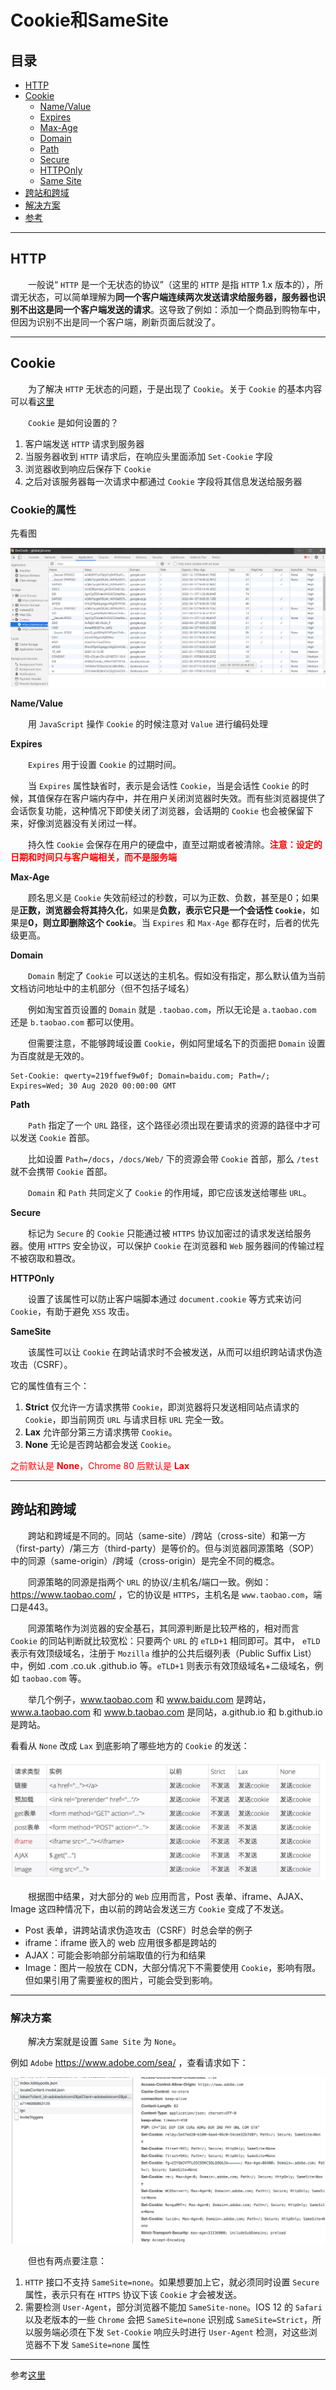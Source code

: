 # **Cookie和SameSite**

## **目录**

- [HTTP](#http)
- [Cookie](#cookie)
    - [Name/Value](#name)
    - [Expires](#expires)
    - [Max-Age](#max-age)
    - [Domain](#domain)
    - [Path](#path)
    - [Secure](#secure)
    - [HTTPOnly](#httponly)
    - [Same Site](#samesite)
- [跨站和跨域](#kuazhan)
- [解决方案](#solution)
- [参考](#copy)

---
## <span id="http">**HTTP**</span>

&emsp;&emsp;一般说“ `HTTP` 是一个无状态的协议”（这里的 `HTTP` 是指 `HTTP` 1.x 版本的），所谓无状态，可以简单理解为**同一个客户端连续两次发送请求给服务器，服务器也识别不出这是同一个客户端发送的请求**。这导致了例如：添加一个商品到购物车中，但因为识别不出是同一个客户端，刷新页面后就没了。

---
## <span id="cookie">**Cookie**</span>

&emsp;&emsp;为了解决 `HTTP` 无状态的问题，于是出现了 `Cookie`。关于 `Cookie` 的基本内容可以看[这里](./3、浏览器的本地存储.md)

&emsp;&emsp;`Cookie` 是如何设置的？
1. 客户端发送 `HTTP` 请求到服务器
2. 当服务器收到 `HTTP` 请求后，在响应头里面添加 `Set-Cookie` 字段
3. 浏览器收到响应后保存下 `Cookie`
4. 之后对该服务器每一次请求中都通过 `Cookie` 字段将其信息发送给服务器

### **Cookie的属性**

先看图

![cookie](./Cookie/Cookie属性.png)

<span id="name">**Name/Value**</span>

&emsp;&emsp;用 `JavaScript` 操作 `Cookie` 的时候注意对 `Value` 进行编码处理

<span id="expires">**Expires**</span>

&emsp;&emsp;`Expires` 用于设置 `Cookie` 的过期时间。

&emsp;&emsp;当 `Expires` 属性缺省时，表示是会话性 `Cookie`，当是会话性 `Cookie` 的时候，其值保存在客户端内存中，并在用户关闭浏览器时失效。而有些浏览器提供了会话恢复功能，这种情况下即使关闭了浏览器，会话期的 `Cookie` 也会被保留下来，好像浏览器没有关闭过一样。

&emsp;&emsp;持久性 `Cookie` 会保存在用户的硬盘中，直至过期或者被清除。<font color="red">**注意：设定的日期和时间只与客户端相关，而不是服务端**</font>

<span id="max-age">**Max-Age**</span>

&emsp;&emsp;顾名思义是 `Cookie` 失效前经过的秒数，可以为正数、负数，甚至是0；如果是**正数，浏览器会将其持久化**，如果是**负数，表示它只是一个会话性 `Cookie`**，如果是**0，则立即删除这个 `Cookie`**。当 `Expires` 和 `Max-Age` 都存在时，后者的优先级更高。

<span id="domain">**Domain**</span>

&emsp;&emsp;`Domain` 制定了 `Cookie` 可以送达的主机名。假如没有指定，那么默认值为当前文档访问地址中的主机部分（但不包括子域名）

&emsp;&emsp;例如淘宝首页设置的 `Domain` 就是 `.taobao.com`，所以无论是 `a.taobao.com` 还是 `b.taobao.com` 都可以使用。

&emsp;&emsp;但需要注意，不能够跨域设置 `Cookie`，例如阿里域名下的页面把 `Domain` 设置为百度就是无效的。
```http
Set-Cookie: qwerty=219ffwef9w0f; Domain=baidu.com; Path=/; Expires=Wed; 30 Aug 2020 00:00:00 GMT
```

<span id="path">**Path**</span>

&emsp;&emsp;`Path` 指定了一个 `URL` 路径，这个路径必须出现在要请求的资源的路径中才可以发送 `Cookie` 首部。

&emsp;&emsp;比如设置 `Path=/docs`，`/docs/Web/` 下的资源会带 `Cookie` 首部，那么 `/test` 就不会携带 `Cookie` 首部。

&emsp;&emsp;`Domain` 和 `Path` 共同定义了 `Cookie` 的作用域，即它应该发送给哪些 `URL`。

<span id="secure">**Secure**</span>

&emsp;&emsp;标记为 `Secure` 的 `Cookie` 只能通过被 `HTTPS` 协议加密过的请求发送给服务器。使用 `HTTPS` 安全协议，可以保护 `Cookie` 在浏览器和 `Web` 服务器间的传输过程不被窃取和篡改。

<span id="httponly">**HTTPOnly**</span>

&emsp;&emsp;设置了该属性可以防止客户端脚本通过 `document.cookie` 等方式来访问 `Cookie`，有助于避免 `XSS` 攻击。

<span id="samesite">**SameSite**</span>

&emsp;&emsp;该属性可以让 `Cookie` 在跨站请求时不会被发送，从而可以组织跨站请求伪造攻击（CSRF）。

它的属性值有三个：
1. **Strict** 仅允许一方请求携带 `Cookie`，即浏览器将只发送相同站点请求的 `Cookie`，即当前网页 `URL` 与请求目标 `URL` 完全一致。
2. **Lax** 允许部分第三方请求携带 `Cookie`。
3. **None** 无论是否跨站都会发送 `Cookie`。

<font color="red">之前默认是 **None**，Chrome 80 后默认是 **Lax**</font>

---
## <span id="kuazhan">**跨站和跨域**</span>

&emsp;&emsp;跨站和跨域是不同的。同站（same-site）/跨站（cross-site）和第一方（first-party）/第三方（third-party）是等价的。但与浏览器同源策略（SOP）中的同源（same-origin）/跨域（cross-origin）是完全不同的概念。

&emsp;&emsp;同源策略的同源是指两个 `URL` 的协议/主机名/端口一致。例如：https://www.taobao.com/ ，它的协议是 `HTTPS`，主机名是 `www.taobao.com`，端口是443。

&emsp;&emsp;同源策略作为浏览器的安全基石，其同源判断是比较严格的，相对而言 `Cookie` 的同站判断就比较宽松：只要两个 `URL` 的 `eTLD+1` 相同即可。其中， `eTLD` 表示有效顶级域名，注册于 `Mozilla` 维护的公共后缀列表（Public Suffix List）中，例如 .com  .co.uk  .github.io 等。`eTLD+1` 则表示有效顶级域名+二级域名，例如 `taobao.com` 等。

&emsp;&emsp;举几个例子，www.taobao.com 和 www.baidu.com 是跨站，www.a.taobao.com 和 www.b.taobao.com 是同站，a.github.io 和 b.github.io 是跨站。

看看从 `None` 改成 `Lax` 到底影响了哪些地方的 `Cookie` 的发送：

![影响结果图](./Cookie/影响.png)

&emsp;&emsp;根据图中结果，对大部分的 `Web` 应用而言，Post 表单、iframe、AJAX、Image 这四种情况下，由以前的跨站会发送三方 `Cookie` 变成了不发送。

- Post 表单，讲跨站请求伪造攻击（CSRF）时总会举的例子
- iframe：iframe 嵌入的 web 应用很多都是跨站的
- AJAX：可能会影响部分前端取值的行为和结果
- Image：图片一般放在 CDN，大部分情况下不需要使用 `Cookie`，影响有限。但如果引用了需要鉴权的图片，可能会受到影响。

---
### <span id="solution">**解决方案**</span>

&emsp;&emsp;解决方案就是设置 `Same Site` 为 `None`。

例如 `Adobe` https://www.adobe.com/sea/ ，查看请求如下：

![solution](./Cookie/solution.jpg)

&emsp;&emsp;但也有两点要注意：
1. `HTTP` 接口不支持 `SameSite=none`。如果想要加上它，就必须同时设置 `Secure` 属性，表示只有在 `HTTPS` 协议下该 `Cookie` 才会被发送。
2. 需要检测 `User-Agent`，部分浏览器不能加 `SameSite-none`。IOS 12 的 `Safari` 以及老版本的一些 `Chrome` 会把 `SameSite=none` 识别成 `SameSite=Strict`，所以服务端必须在下发 `Set-Cookie` 响应头时进行 `User-Agent` 检测，对这些浏览器不下发 `SameSite=none` 属性

---
<span id="copy">参考</span>[这里](https://github.com/mqyqingfeng/Blog/issues/157)